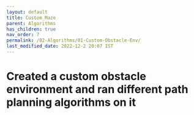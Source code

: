 ```yaml
---
layout: default
title: Custom_Maze
parent: Algorithms
has_children: true
nav_order: 7
permalink: /02-Algorithms/01-Custom-Obstacle-Env/
last_modified_date: 2022-12-2 20:07 IST
---
```


# Created a custom obstacle environment and ran different path planning algorithms on it

